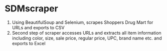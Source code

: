 # SDMscraper
1) Using BeautifulSoup and Selenium, scrapes Shoppers Drug Mart for URLs and exports to CSV
2) Second step of scraper accesses URLs and extracts all item information including color, size, sale price, regular price, UPC, brand name etc. and exports to Excel
